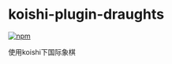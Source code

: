 # koishi-plugin-draughts

[![npm](https://img.shields.io/npm/v/koishi-plugin-draughts?style=flat-square)](https://www.npmjs.com/package/koishi-plugin-draughts)

使用koishi下国际象棋
